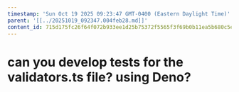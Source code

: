 ```yaml
---
timestamp: 'Sun Oct 19 2025 09:23:47 GMT-0400 (Eastern Daylight Time)'
parent: '[[../20251019_092347.004feb28.md]]'
content_id: 715d175fc26f64f072b933ee1d25b75372f5565f3f69b0b11ea5b680c5e2f5f4
---
```


# can you develop tests for the validators.ts file? using Deno?
